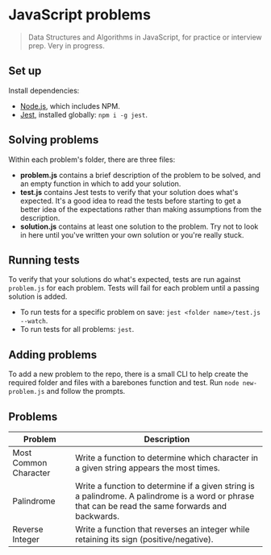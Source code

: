 # JavaScript problems

> Data Structures and Algorithms in JavaScript, for practice or interview prep. Very in progress.

## Set up

Install dependencies:

- [Node.js](https://nodejs.org/en/), which includes NPM.
- [Jest](https://jestjs.io/), installed globally: `npm i -g jest`.

## Solving problems

Within each problem's folder, there are three files:

- **problem.js** contains a brief description of the problem to be solved, and an empty function in which to add your solution.
- **test.js** contains Jest tests to verify that your solution does what's expected. It's a good idea to read the tests before starting to get a better idea of the expectations rather than making assumptions from the description.
- **solution.js** contains at least one solution to the problem. Try not to look in here until you've written your own solution or you're really stuck.

## Running tests

To verify that your solutions do what's expected, tests are run against `problem.js` for each problem. Tests will fail for each problem until a passing solution is added.

- To run tests for a specific problem on save: `jest <folder name>/test.js --watch`.
- To run tests for all problems: `jest`.

## Adding problems

To add a new problem to the repo, there is a small CLI to help create the required folder and files with a barebones function and test. Run `node new-problem.js` and follow the prompts.

## Problems

| Problem               | Description                                                                                                                                         |
| --------------------- | --------------------------------------------------------------------------------------------------------------------------------------------------- |
| Most Common Character | Write a function to determine which character in a given string appears the most times.                                                             |
| Palindrome            | Write a function to determine if a given string is a palindrome. A palindrome is a word or phrase that can be read the same forwards and backwards. |
| Reverse Integer       | Write a function that reverses an integer while retaining its sign (positive/negative).                                                             |
